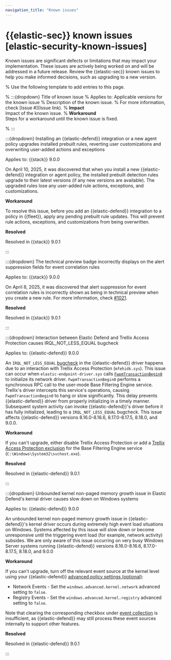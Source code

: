 ```yaml
---
navigation_title: "Known issues"
---
```


# {{elastic-sec}} known issues [elastic-security-known-issues]
Known issues are significant defects or limitations that may impact your implementation. These issues are actively being worked on and will be addressed in a future release. Review the {{elastic-sec}} known issues to help you make informed decisions, such as upgrading to a new version.

% Use the following template to add entries to this page.

% :::{dropdown} Title of known issue
% Applies to: Applicable versions for the known issue 
% Description of the known issue.
% For more information, check [Issue #](Issue link).
% **Impact**<br> Impact of the known issue.
% **Workaround**<br> Steps for a workaround until the known issue is fixed.

% :::

:::{dropdown} Installing an {{elastic-defend}} integration or a new agent policy upgrades installed prebuilt rules, reverting user customizations and overwriting user-added actions and exceptions

Applies to: {{stack}} 9.0.0

On April 10, 2025, it was discovered that when you install a new {{elastic-defend}} integration or agent policy, the installed prebuilt detection rules upgrade to their latest versions (if any new versions are available). The upgraded rules lose any user-added rule actions, exceptions, and customizations.  

**Workaround**

To resolve this issue, before you add an {{elastic-defend}} integration to a policy in {{fleet}}, apply any pending prebuilt rule updates. This will prevent rule actions, exceptions, and customizations from being overwritten.

**Resolved**<br> 

Resolved in {{stack}} 9.0.1

:::

:::{dropdown} The technical preview badge incorrectly displays on the alert suppression fields for event correlation rules

Applies to: {{stack}} 9.0.0

On April 8, 2025, it was discovered that alert suppression for event correlation rules is incorrectly shown as being in technical preview when you create a new rule. For more information, check [#1021](https://github.com/elastic/docs-content/issues/1021).

**Resolved**<br> 

Resolved in {{stack}} 9.0.1

:::


:::{dropdown} Interaction between Elastic Defend and Trellix Access Protection causes IRQL_NOT_LESS_EQUAL bugcheck

Applies to: {{elastic-defend}} 9.0.0

An `IRQL_NOT_LESS_EQUAL` [bugcheck](https://learn.microsoft.com/en-us/windows-hardware/drivers/debugger/bug-checks--blue-screens-) in the {{elastic-defend}} driver happens due to an interaction with Trellix Access Protection (`mfehidk.sys`). This issue can occur when `elastic-endpoint-driver.sys` calls [`FwpmTransactionBegin0`](https://learn.microsoft.com/en-us/windows/win32/api/fwpmu/nf-fwpmu-fwpmtransactionbegin0) to initialize its network driver. `FwpmTransactionBegin0` performs a synchronous RPC call to the user-mode Base Filtering Engine service. Trellix's driver intercepts this service's operations, causing `FwpmTransactionBegin0` to hang or slow significantly. This delay prevents {{elastic-defend}} driver from properly initializing in a timely manner. Subsequent system activity can invoke {{elastic-defend}}'s driver before it has fully initialized, leading to a `IRQL_NOT_LESS_EQUAL` bugcheck. This issue affects {{elastic-defend}} versions 8.16.0-8.16.6, 8.17.0-8.17.5, 8.18.0, and 9.0.0.

**Workaround**<br> 

If you can't upgrade, either disable Trellix Access Protection or add a [Trellix Access Protection exclusion](https://docs.trellix.com/bundle/endpoint-security-10.6.0-threat-prevention-client-interface-reference-guide-windows/page/GUID-6AC245A1-5E5D-4BAF-93B0-FE7FD33571E6.html) for the Base Filtering Engine service (`C:\Windows\System32\svchost.exe`). 

**Resolved**<br> 

Resolved in {{elastic-defend}} 9.0.1

:::


:::{dropdown} Unbounded kernel non-paged memory growth issue in Elastic Defend's kernal driver causes slow down on Windows systems

Applies to: {{elastic-defend}} 9.0.0

An unbounded kernel non-paged memory growth issue in {{elastic-defend}}'s kernel driver occurs during extremely high event load situations on Windows. Systems affected by this issue will slow down or become unresponsive until the triggering event load (for example, network activity) subsides. We are only aware of this issue occurring on very busy Windows Server systems running {{elastic-defend}} versions 8.16.0-8.16.6, 8.17.0-8.17.5, 8.18.0, and 9.0.0

**Workaround**<br> 

If you can't upgrade, turn off the relevant event source at the kernel level using your {{elastic-defend}} [advanced policy settings (optional)](/solutions/security/configure-elastic-defend/configure-an-integration-policy-for-elastic-defend.md#adv-policy-settings):

* Network Events - Set the `windows.advanced.kernel.network` advanced setting to `false`.
* Registry Events - Set the `windows.advanced.kernel.registry` advanced setting to `false`.

Note that clearing the corresponding checkbox under [event collection](/solutions/security/configure-elastic-defend/configure-an-integration-policy-for-elastic-defend.md#event-collection) is insufficient, as {{elastic-defend}} may still process these event sources internally to support other features.

**Resolved**<br> 

Resolved in {{elastic-defend}} 9.0.1

:::
